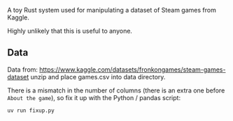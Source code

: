 A toy Rust system used for manipulating a dataset of Steam games from Kaggle.

Highly unlikely that this is useful to anyone.

## Data

Data from: https://www.kaggle.com/datasets/fronkongames/steam-games-dataset unzip and place games.csv into data directory.

There is a mismatch in the number of columns (there is an extra one before `About the game`), so fix it up with the Python / pandas script:

```bash
uv run fixup.py
```
